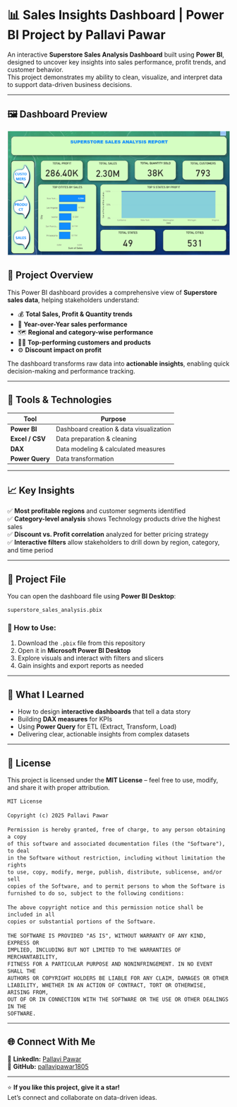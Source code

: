 # 📊 Sales Insights Dashboard | Power BI Project by Pallavi Pawar

An interactive **Superstore Sales Analysis Dashboard** built using **Power BI**, designed to uncover key insights into sales performance, profit trends, and customer behavior.  
This project demonstrates my ability to clean, visualize, and interpret data to support data-driven business decisions.

---
## 🖼️ Dashboard Preview

![Superstore Sales Dashboard](Sc1.png)

## 🚀 Project Overview

This Power BI dashboard provides a comprehensive view of **Superstore sales data**, helping stakeholders understand:

- 💰 **Total Sales, Profit & Quantity trends**
- 📅 **Year-over-Year sales performance**
- 🗺️ **Regional and category-wise performance**
- 🧍‍♀️ **Top-performing customers and products**
- ⚙️ **Discount impact on profit**

The dashboard transforms raw data into **actionable insights**, enabling quick decision-making and performance tracking.

---

## 🧩 Tools & Technologies

| Tool | Purpose |
|------|----------|
| **Power BI** | Dashboard creation & data visualization |
| **Excel / CSV** | Data preparation & cleaning |
| **DAX** | Data modeling & calculated measures |
| **Power Query** | Data transformation |

---

## 📈 Key Insights

✅ **Most profitable regions** and customer segments identified  
✅ **Category-level analysis** shows Technology products drive the highest sales  
✅ **Discount vs. Profit correlation** analyzed for better pricing strategy  
✅ **Interactive filters** allow stakeholders to drill down by region, category, and time period  

---

## 📁 Project File

You can open the dashboard file using **Power BI Desktop**:

```
superstore_sales_analysis.pbix
```

### 🔧 How to Use:
1. Download the `.pbix` file from this repository  
2. Open it in **Microsoft Power BI Desktop**  
3. Explore visuals and interact with filters and slicers  
4. Gain insights and export reports as needed  

---

## 🧠 What I Learned

- How to design **interactive dashboards** that tell a data story  
- Building **DAX measures** for KPIs  
- Using **Power Query** for ETL (Extract, Transform, Load)  
- Delivering clear, actionable insights from complex datasets  

---

## 🧾 License

This project is licensed under the **MIT License** – feel free to use, modify, and share it with proper attribution.

```
MIT License

Copyright (c) 2025 Pallavi Pawar

Permission is hereby granted, free of charge, to any person obtaining a copy
of this software and associated documentation files (the "Software"), to deal
in the Software without restriction, including without limitation the rights
to use, copy, modify, merge, publish, distribute, sublicense, and/or sell
copies of the Software, and to permit persons to whom the Software is
furnished to do so, subject to the following conditions:

The above copyright notice and this permission notice shall be included in all
copies or substantial portions of the Software.

THE SOFTWARE IS PROVIDED "AS IS", WITHOUT WARRANTY OF ANY KIND, EXPRESS OR
IMPLIED, INCLUDING BUT NOT LIMITED TO THE WARRANTIES OF MERCHANTABILITY,
FITNESS FOR A PARTICULAR PURPOSE AND NONINFRINGEMENT. IN NO EVENT SHALL THE
AUTHORS OR COPYRIGHT HOLDERS BE LIABLE FOR ANY CLAIM, DAMAGES OR OTHER
LIABILITY, WHETHER IN AN ACTION OF CONTRACT, TORT OR OTHERWISE, ARISING FROM,
OUT OF OR IN CONNECTION WITH THE SOFTWARE OR THE USE OR OTHER DEALINGS IN THE
SOFTWARE.
```

---

## 🌐 Connect With Me

💼 **LinkedIn:** [Pallavi Pawar](https://www.linkedin.com/in/pallavi-pawar-3204572a1)  
🐙 **GitHub:** [pallavipawar1805](https://github.com/pallavipawar1805)  

---

⭐ **If you like this project, give it a star!**  
Let’s connect and collaborate on data-driven ideas.
